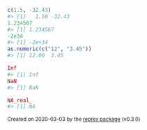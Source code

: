 ``` r
c(1.5, -32.43)
#> [1]   1.50 -32.43
1.234567
#> [1] 1.234567
-2e34
#> [1] -2e+34
as.numeric(c("12", "3.45"))
#> [1] 12.00  3.45

Inf
#> [1] Inf
NaN
#> [1] NaN

NA_real_
#> [1] NA
```

<sup>Created on 2020-03-03 by the [reprex package](https://reprex.tidyverse.org) (v0.3.0)</sup>
